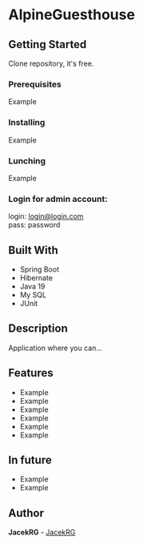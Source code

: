 # AlpineGuesthouse
## Getting Started
Clone repository, it's free.

### Prerequisites
Example

### Installing
Example

### Lunching
Example

### Login for admin account:
login: login@login.com  
pass: password

## Built With
* Spring Boot
* Hibernate
* Java 19
* My SQL
* JUnit

## Description
Application where you can...

## Features
* Example
* Example
* Example
* Example
* Example
* Example

## In future
* Example
* Example



## Author
**JacekRG** - [JacekRG](https://github.com/JacekRG)
